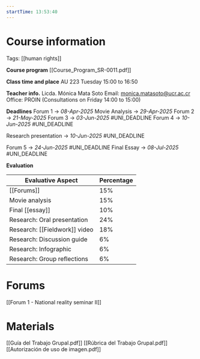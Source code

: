 ```yaml
---
startTime: 13:53:40
---
```

# Course information
Tags: [[human rights]]

**Course program**
[[Course_Program_SR-0011.pdf]] 

**Class time and place**
AU 223
Tuesday 15:00 to 16:50

**Teacher info.**
Licda. Mónica Mata Soto
Email: monica.matasoto@ucr.ac.cr
Office: PROIN (Consultations on Friday 14:00 to 15:00)

**Deadlines**
Forum 1 -> _08-Apr-2025_
Movie Analysis -> _29-Apr-2025_
Forum 2 -> _21-May-2025_
Forum 3 -> _03-Jun-2025_ #UNI_DEADLINE
Forum 4 -> _10-Jun-2025_ #UNI_DEADLINE

Research presentation -> _10-Jun-2025_ #UNI_DEADLINE

Forum 5 -> _24-Jun-2025_ #UNI_DEADLINE
Final Essay -> _08-Jul-2025_ #UNI_DEADLINE

**Evaluation**

| Evaluative Aspect             | Percentage |
| ----------------------------- | ---------- |
| [[Forums]]                    | 15%        |
| Movie analysis                | 15%        |
| Final [[essay]]               | 10%        |
| Research: Oral presentation   | 24%        |
| Research: [[Fieldwork]] video | 18%        |
| Research: Discussion guide    | 6%         |
| Research: Infographic         | 6%         |
| Research: Group reflections   | 6%         |

# Forums
[[Forum 1 - National reality seminar II]]

# Materials
[[Guía del Trabajo Grupal.pdf]]
[[Rúbrica del Trabajo Grupal.pdf]]
[[Autorización de uso de imagen.pdf]]